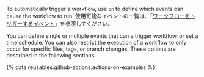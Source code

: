 
To automatically trigger a workflow, use `on` to define which events can cause the workflow to run. 使用可能なイベントの一覧は、「[ワークフローをトリガーするイベント](/articles/events-that-trigger-workflows)」を参照してください。

You can define single or multiple events that can a trigger workflow, or set a time schedule. You can also restrict the execution of a workflow to only occur for specific files, tags, or branch changes. These options are described in the following sections.

{% data reusables.github-actions.actions-on-examples %}

